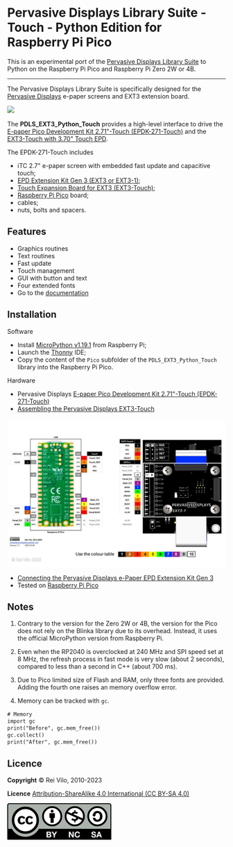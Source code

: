 # Pervasive Displays Library Suite - Touch - Python Edition for Raspberry Pi Pico 

This is an experimental port of the [Pervasive Displays Library Suite](https://github.com/rei-vilo/PDLS_EXT3_Basic_Touch) to Python on the Raspberry Pi Pico and Raspberry Pi Zero 2W or 4B.

---

The Pervasive Displays Library Suite is specifically designed for the [Pervasive Displays](https://www.pervasivedisplays.com) e-paper screens and EXT3 extension board.

![](https://pdls.pervasivedisplays.com/userguide/img/Logo_PDI_text_320.png)

The **PDLS\_EXT3\_Python\_Touch** provides a high-level interface to drive the [E-paper Pico Development Kit 2.71"-Touch (EPDK-271-Touch)](https://www.pervasivedisplays.com/product/touch-expansion-board-ext3-touch/#tab-3) and the [EXT3-Touch with 3.70" Touch EPD](https://www.pervasivedisplays.com/product/touch-expansion-board-ext3-touch/#tab-2).

The EPDK-271-Touch includes

+ iTC 2.7" e-paper screen with embedded fast update and capacitive touch;
+ [EPD Extension Kit Gen 3 (EXT3 or EXT3-1)](https://www.pervasivedisplays.com/product/epd-extension-kit-gen-3-EXT3/);
+ [Touch Expansion Board for EXT3 (EXT3-Touch)](https://www.pervasivedisplays.com/product/touch-expansion-board-ext3-touch/); 
+ [Raspberry Pi Pico](https://www.raspberrypi.com/products/raspberry-pi-pico/) board;
+ cables; 
+ nuts, bolts and spacers.

## Features

+ Graphics routines
+ Text routines
+ Fast update
+ Touch management
+ GUI with button and text
+ Four extended fonts
+ Go to the [documentation](https://rei-vilo.github.io/PDLS_EXT3_Basic_Documentation/index.html) 

## Installation

Software

+ Install [MicroPython v1.19.1](https://www.raspberrypi.com/documentation/microcontrollers/micropython.html) from Raspberry Pi;
+ Launch the [Thonny](https://thonny.org) IDE;
+ Copy the content of the `Pico` subfolder of the `PDLS_EXT3_Python_Touch` library into the Raspberry Pi Pico.

Hardware

+ Pervasive Displays [E-paper Pico Development Kit 2.71"-Touch (EPDK-271-Touch)](https://www.pervasivedisplays.com/product/touch-expansion-board-ext3-touch/#tab-3)
+ [Assembling the Pervasive Displays EXT3-Touch](https://embeddedcomputing.weebly.com/assembling-the-pervasive-displays-ext3-touch.html)

![](./EPDK-271-Touch.jpg)

+ [Connecting the Pervasive Displays e-Paper EPD Extension Kit Gen 3](https://embeddedcomputing.weebly.com/connecting-the-e-paper-epd-extension-kit-gen-3.html)
+ Tested on [Raspberry Pi Pico](https://www.raspberrypi.com/products/raspberry-pi-pico/)

## Notes

1. Contrary to the version for the Zero 2W or 4B, the version for the Pico does not rely on the Blinka library due to its overhead. Instead, it uses the official MicroPython version from Raspberry Pi. 

1. Even when the RP2040 is overclocked at 240 MHz and SPI speed set at 8 MHz, the refresh process in fast mode is very slow (about 2 seconds), compared to less than a second in C++ (about 700 ms).

1.  Due to Pico limited size of Flash and RAM, only three fonts are provided. Adding the fourth one raises an memory overflow error.

1.  Memory can be tracked with `gc`.

```
# Memory
import gc
print("Before", gc.mem_free())
gc.collect()
print("After", gc.mem_free())
```

## Licence

**Copyright** &copy; Rei Vilo, 2010-2023

**Licence** [Attribution-ShareAlike 4.0 International (CC BY-SA 4.0)](./LICENCE.md)

![](./by-nc-sa.svg)

